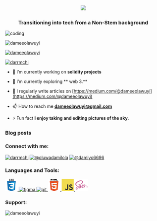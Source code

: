 <h1 align="center"> <a href="https://git.io/typing-svg">
    <img src="https://readme-typing-svg.herokuapp.com?size=30&color=F7B4EF&width=700&lines=Hiiya%2C+It's+DAMEE;A+warm+welcome+to+my+github+space!">
</a>
</h1>
<h3 align="center">Transitioning into tech from a Non-Stem background</h3>
<img ="right" alt="coding" width="700" src= "https://images.squarespace-cdn.com/content/v1/5f402a9d4e121b7f850b4374/1598040805419-QIEZIF4KLQAPB0VV6B58/App-Developer.gif">

<p align="left"> <img src="https://komarev.com/ghpvc/?username=dameeolawuyi&label=Profile%20views&color=0e75b6&style=flat" alt="dameeolawuyi" /> </p>

<p align="left"> <a href="https://github.com/ryo-ma/github-profile-trophy"><img src="https://github-profile-trophy.vercel.app/?username=dameeolawuyi" alt="dameeolawuyi" /></a> </p>

<p align="left"> <a href="https://twitter.com/darrmchi" target="blank"><img src="https://img.shields.io/twitter/follow/darrmchi?logo=twitter&style=for-the-badge" alt="darrmchi" /></a> </p>

- 🔭 I’m currently working on **solidity projects**

- 🌱 I’m currently exploring ** web 3.**

- 📝 I regularly write articles on [https://medium.com/@dameeolawuyi](https://medium.com/@dameeolawuyi)

- 📫 How to reach me **dameeolawuyi@gmail.com**

- ⚡ Fun fact **I enjoy taking and editing pictures of the sky.**

### Blog posts
<!-- BLOG-POST-LIST:START -->
<p align="left"> <a href="https://medium.com/coinmonks/erc-20-tokens-what-it-means-for-developers-and-crypto-users-42c188600ebd" title="ERC- 20 TOKENS – What It Means for Developers and Crypto Users." img src="https://miro.medium.com/max/700/1*iiTJ5STWoqD-3v7s0B7Dog@2x.jpeg"></a> </p>

<p align="left" a href="https://medium.com/coinmonks/what-the-heck-is-values-types-in-solidity-and-why-should-you-care-6ea676441e70" title="What The Heck is Value Types In Solidity And Why Should You Care?" img src="https://miro.medium.com/max/700/1*Mh-BL4JI_9aqYFUvCympWQ@2x.jpeg"></p>
<!-- BLOG-POST-LIST:END -->

<h3 align="left">Connect with me:</h3>
<p align="left">
<a href="https://twitter.com/@darrmchi" target="blank"><img align="center" src="https://raw.githubusercontent.com/rahuldkjain/github-profile-readme-generator/master/src/images/icons/Social/twitter.svg" alt="darrmchi" height="30" width="40" /></a>
<a href="https://medium.com/@oluwadamilola" target="blank"><img align="center" src="https://raw.githubusercontent.com/rahuldkjain/github-profile-readme-generator/master/src/images/icons/Social/medium.svg" alt="@oluwadamilola" height="30" width="40" /></a>
<a href="https://discord.gg/@damiyo6696" target="blank"><img align="center" src="https://raw.githubusercontent.com/rahuldkjain/github-profile-readme-generator/master/src/images/icons/Social/discord.svg" alt="@damiyo6696" height="30" width="40" /></a>
</p>

<h3 align="left">Languages and Tools:</h3>
<p align="left"> <a href="https://www.w3schools.com/css/" target="_blank" rel="noreferrer"> <img src="https://raw.githubusercontent.com/devicons/devicon/master/icons/css3/css3-original-wordmark.svg" alt="css3" width="40" height="40"/> </a> <a href="https://www.figma.com/" target="_blank" rel="noreferrer"> <img src="https://www.vectorlogo.zone/logos/figma/figma-icon.svg" alt="figma" width="40" height="40"/> </a> <a href="https://git-scm.com/" target="_blank" rel="noreferrer"> <img src="https://www.vectorlogo.zone/logos/git-scm/git-scm-icon.svg" alt="git" width="40" height="40"/> </a> <a href="https://www.w3.org/html/" target="_blank" rel="noreferrer"> <img src="https://raw.githubusercontent.com/devicons/devicon/master/icons/html5/html5-original-wordmark.svg" alt="html5" width="40" height="40"/> </a> <a href="https://developer.mozilla.org/en-US/docs/Web/JavaScript" target="_blank" rel="noreferrer"> <img src="https://raw.githubusercontent.com/devicons/devicon/master/icons/javascript/javascript-original.svg" alt="javascript" width="40" height="40"/> </a>   <a href="https://sass-lang.com" target="_blank" rel="noreferrer"> <img src="https://raw.githubusercontent.com/devicons/devicon/master/icons/sass/sass-original.svg" alt="sass" width="40" height="40"/> </a> </p>

<h3 align="left">Support:</h3>
<p><a href="https://www.buymeacoffee.com/dameeolawuyi"> <img align="left" src="https://cdn.buymeacoffee.com/buttons/v2/default-yellow.png" height="50" width="210" alt="dameeolawuyi" /></a></p><br><br>



